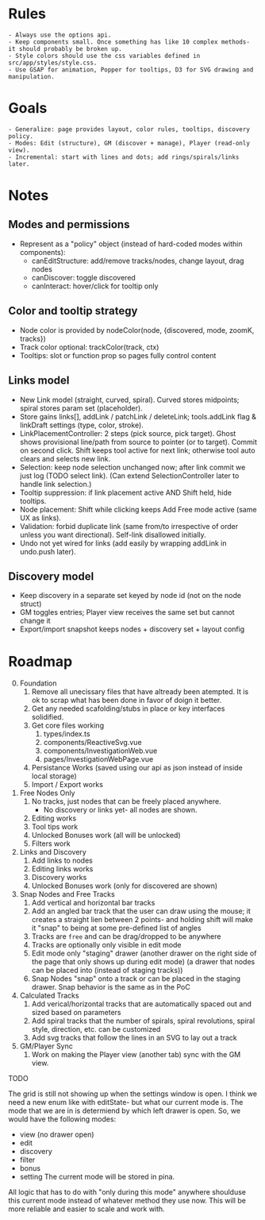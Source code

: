# Rules
    - Always use the options api.
    - Keep components small. Once something has like 10 complex methods- it should probably be broken up.
    - Style colors should use the css variables defined in src/app/styles/style.css.
    - Use GSAP for animation, Popper for tooltips, D3 for SVG drawing and manipulation.

# Goals
    - Generalize: page provides layout, color rules, tooltips, discovery policy.
    - Modes: Edit (structure), GM (discover + manage), Player (read-only view).
    - Incremental: start with lines and dots; add rings/spirals/links later.

# Notes
## Modes and permissions
- Represent as a "policy" object (instead of hard-coded modes within components):
    - canEditStructure: add/remove tracks/nodes, change layout, drag nodes
    - canDiscover: toggle discovered
    - canInteract: hover/click for tooltip only

## Color and tooltip strategy
- Node color is provided by nodeColor(node, {discovered, mode, zoomK, tracks})
- Track color optional: trackColor(track, ctx)
- Tooltips: slot or function prop so pages fully control content

## Links model
- New Link model (straight, curved, spiral). Curved stores midpoints; spiral stores param set (placeholder).
- Store gains links[], addLink / patchLink / deleteLink; tools.addLink flag & linkDraft settings (type, color, stroke).
- LinkPlacementController: 2 steps (pick source, pick target). Ghost shows provisional line/path from source to pointer (or to target). Commit on second click. Shift keeps tool active for next link; otherwise tool auto clears and selects new link.
- Selection: keep node selection unchanged now; after link commit we just log (TODO select link). (Can extend SelectionController later to handle link selection.)
- Tooltip suppression: if link placement active AND Shift held, hide tooltips.
- Node placement: Shift while clicking keeps Add Free mode active (same UX as links).
- Validation: forbid duplicate link (same from/to irrespective of order unless you want directional). Self-link disallowed initially.
- Undo not yet wired for links (add easily by wrapping addLink in undo.push later).

## Discovery model
- Keep discovery in a separate set keyed by node id (not on the node struct)
- GM toggles entries; Player view receives the same set but cannot change it
- Export/import snapshot keeps nodes + discovery set + layout config

# Roadmap
0. Foundation
    1. Remove all unecissary files that have altready been atempted. It is ok to scrap what has been done in favor of doign it better.
    2. Get any needed scafolding/stubs in place or key interfaces solidified.
    3. Get core files working
        1. types/index.ts
        2. components/ReactiveSvg.vue
        3. components/InvestigationWeb.vue
        4. pages/InvestigationWebPage.vue
    4. Persistance Works (saved using our api as json instead of inside local storage)
    5. Import / Export works
1. Free Nodes Only
    1. No tracks, just nodes that can be freely placed anywhere.
        - No discovery or links yet- all nodes are shown.
    2. Editing works
    3. Tool tips work
    4. Unlocked Bonuses work (all will be unlocked)
    5. Filters work
2. Links and Discovery
    1. Add links to nodes
    2. Editing links works
    3. Discovery works
    4. Unlocked Bonuses work (only for discovered are shown)
3. Snap Nodes and Free Tracks
    1. Add vertical and horizontal bar tracks
    2. Add an angled bar track that the user can draw using the mouse; it creates a straight lien between 2 points- and holding shift will make it "snap" to being at some pre-defined list of angles
    3. Tracks are `free` and can be drag/dropped to be anywhere
    4. Tracks are optionally only visible in edit mode
    5. Edit mode only "staging" drawer (another drawer on the right side of the page that only shows up during edit mode) (a drawer that nodes can be placed into (instead of staging tracks))
    6. Snap Nodes "snap" onto a track or can be placed in the staging drawer. Snap behavior is the same as in the PoC
4. Calculated Tracks
    1. Add verical/horizontal tracks that are automatically spaced out and sized based on parameters
    2. Add spiral tracks that the number of spirals, spiral revolutions, spiral style, direction, etc. can be customized
    3. Add svg tracks that follow the lines in an SVG to lay out a track
5. GM/Player Sync
    1. Work on making the Player view (another tab) sync with the GM view.


TODO

The grid is still not showing up when the settings window is open.
I think we need a new enum like with editState- but what our current mode is. The mode that we are in is determiend by which left drawer is open. So, we would have the following modes:
- view (no drawer open)
- edit
- discovery
- filter
- bonus
- setting
The current mode will be stored in pina.

All logic that has to do with "only during this mode" anywhere shoulduse this current mode instead of whatever method they use now. This will be more reliable and easier to scale and work with.